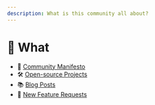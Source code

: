 ```yaml
---
description: What is this community all about?
---
```


# 🧭 What

* 🤩 [Community Manifesto](../community-manifesto.md)
* 🛠 [Open-source Projects](https://gitlab.com/offerzen-community/investec-programmable-banking/command-center#open-source-projects)
* 📚 [Blog Posts](../blog-posts.md)
* 🦓 [New Feature Requests](https://programmable-banking-community.canny.io)
